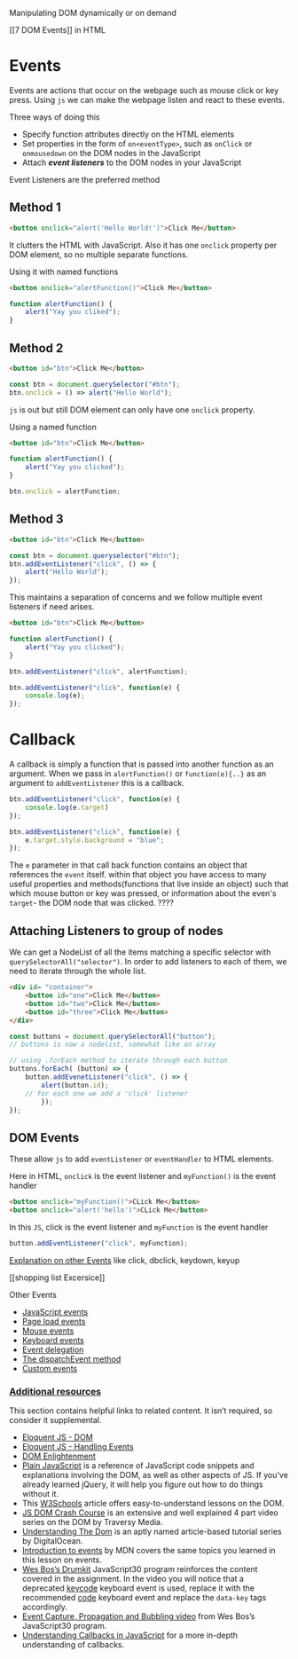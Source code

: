 Manipulating DOM dynamically or on demand

[[7 DOM Events]] in HTML

# Events

Events are actions that occur on the webpage such as mouse click or key press.
Using `js` we can make the webpage listen and react to these events.

Three ways of doing this
* Specify function attributes directly on the HTML elements
* Set properties in the form of `on<eventType>`, such as `onClick` or `onmousedown` on the DOM nodes in the JavaScript
* Attach ***event listeners*** to the DOM nodes in your JavaScript

Event Listeners are the preferred method

## Method 1
```html
<button onclick="alert('Hello World!')">Click Me</button>
```
It clutters the HTML with JavaScript. Also it has one `onclick` property per DOM element, so no multiple separate functions.

Using it with named functions
```html
<button onclick="alertFunction()">Click Me</button>
```
```js
function alertFunction() {
	alert("Yay you cliked");
}
```

## Method 2
```html
<button id="btn">Click Me</button>
```
```js
const btn = document.querySelector("#btn");
btn.onclick = () => alert("Hello World");
```
`js` is out but still DOM element can only have one `onclick` property.

Using a named function
```html
<button id="btn">Click Me</button>
```
```js
function alertFunction() {
	alert("Yay you clicked");
}

btn.onclick = alertFunction;
```

## Method 3
```html
<button id="btn">Click Me</button>
```
```js
const btn = document.queryselector("#btn");
btn.addEventListener("click", () => {
	alert("Hello World");
});
```
This maintains a separation of concerns and we follow multiple event listeners if need arises.

```html
<button id="btn">Click Me</button>
```
```js
function alertFunction() {
	alert("Yay you clicked");
}

btn.addEventListener("click", alertFunction);

btn.addEventListener("click", function(e) {
	console.log(e);
});
```



# Callback

A callback is simply a function that is passed into another function as an argument.
When we pass in `alertFunction()` or `function(e){..}` as an argument to `addEventListener` this is a callback.

```js
btn.addEventListener("click", function(e) {
	console.log(e.target)
});

btn.addEventListener("click", function(e) {
	e.target.style.background = "blue";
});
```
The `e` parameter in that call back function contains an object that references the `event` itself. within that object you have access to many useful properties and methods(functions that live inside an object) such that which mouse button or key was pressed, or information about the even's `target`- the DOM node that was clicked. ????


## Attaching Listeners to group of nodes

We can get a NodeList of all the items matching a specific selector with `querySelectorAll("selector")`.
In order to add listeners to each of them, we need to iterate through the whole list.

```html
<div id= "container">
	<button id="one">Click Me</button>
	<button id="two">Click Me</button>
	<button id="three">Click Me</button>
</div>
```
```js
const buttons = document.querySelectorAll("button");
// buttons is now a nodelist, somewhat like an array

// using .forEach method to iterate through each button 
buttons.forEach( (button) => {
	button.addEvenetListener("click", () => {
		alert(button.id);
	// for each one we add a 'click' listener
		});
});
```



## DOM Events

These allow `js` to add `eventListener` or `eventHandler` to HTML elements.

Here in HTML, `onclick` is the event listener and `myFunction()` is the event handler
```html
<button onclick="myFunction()">CLick Me</button>
<button onclick="alert('hello')">CLick Me</button>
```
In this `JS`, click is the event listener and `myFunction` is the event handler
```js
button.addEventListener("click", myFunction);
```

[Explanation on other Events](https://www.w3schools.com/jsref/dom_obj_event.asp)  like click, dbclick, keydown, keyup


[[shopping list Excersice]]


Other Events 
- [JavaScript events](https://www.javascripttutorial.net/javascript-dom/javascript-events/)
- [Page load events](https://www.javascripttutorial.net/javascript-dom/javascript-page-load-events/)
- [Mouse events](https://www.javascripttutorial.net/javascript-dom/javascript-mouse-events/)
- [Keyboard events](https://www.javascripttutorial.net/javascript-dom/javascript-keyboard-events/)
- [Event delegation](https://www.javascripttutorial.net/javascript-dom/javascript-event-delegation/)
- [The dispatchEvent method](https://www.javascripttutorial.net/javascript-dom/javascript-dispatchevent/)
- [Custom events](https://www.javascripttutorial.net/javascript-dom/javascript-custom-events/)




### [Additional resources](https://www.theodinproject.com/lessons/foundations-dom-manipulation-and-events#additional-resources)

This section contains helpful links to related content. It isn’t required, so consider it supplemental.

- [Eloquent JS - DOM](http://eloquentjavascript.net/13_dom.html)
- [Eloquent JS - Handling Events](http://eloquentjavascript.net/14_event.html)
- [DOM Enlightenment](http://domenlightenment.com/)
- [Plain JavaScript](https://plainjs.com/javascript/) is a reference of JavaScript code snippets and explanations involving the DOM, as well as other aspects of JS. If you’ve already learned jQuery, it will help you figure out how to do things without it.
- This [W3Schools](https://www.w3schools.com/js/js_htmldom.asp) article offers easy-to-understand lessons on the DOM.
- [JS DOM Crash Course](https://www.youtube.com/watch?v=0ik6X4DJKCc&list=PLillGF-RfqbYE6Ik_EuXA2iZFcE082B3s) is an extensive and well explained 4 part video series on the DOM by Traversy Media.
- [Understanding The Dom](https://www.digitalocean.com/community/tutorial_series/understanding-the-dom-document-object-model) is an aptly named article-based tutorial series by DigitalOcean.
- [Introduction to events](https://developer.mozilla.org/en-US/docs/Learn/JavaScript/Building_blocks/Events) by MDN covers the same topics you learned in this lesson on events.
- [Wes Bos’s Drumkit](https://www.youtube.com/watch?v=VuN8qwZoego) JavaScript30 program reinforces the content covered in the assignment. In the video you will notice that a deprecated [keycode](https://developer.mozilla.org/en-US/docs/Web/API/KeyboardEvent/keyCode) keyboard event is used, replace it with the recommended [code](https://developer.mozilla.org/en-US/docs/Web/API/KeyboardEvent/code) keyboard event and replace the `data-key` tags accordingly.
- [Event Capture, Propagation and Bubbling video](https://www.youtube.com/watch?v=F1anRyL37lE) from Wes Bos’s JavaScript30 program.
- [Understanding Callbacks in JavaScript](https://dev.to/i3uckwheat/understanding-callbacks-2o9e) for a more in-depth understanding of callbacks.


